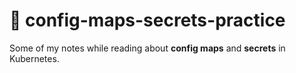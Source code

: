 # 🔐 config-maps-secrets-practice
Some of my notes while reading about **config maps** and **secrets** in Kubernetes.
